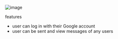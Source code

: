 ![image](https://github.com/RukeshB/chat_react/assets/31877424/0135c324-5e5a-4ef8-9095-6836e8554bf1)

features
- user can log in with their Google account
- user can be sent and view messages of any users

